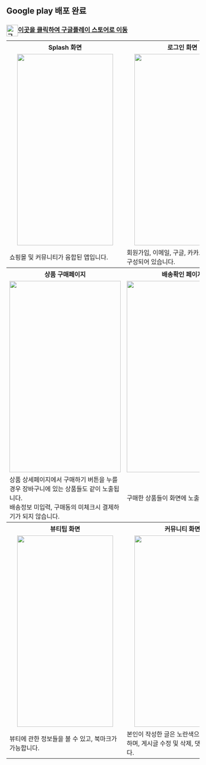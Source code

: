 
## Google play 배포 완료
### <img src="https://github.com/AnMyungwoo94/BeautyIdea_Shopping_App/assets/126849689/d0ba6eb9-f5c2-4839-ad30-6f8bf65c7452" alt="구글 플레이 이미지" width="30" height="30" style="float:left"> [이곳을 클릭하여 구글플레이 스토어로 이동](https://play.google.com/store/apps/details?id=com.myungwoo.shoppingmall_app)

<table>
  <tr>
    <th style="text-align:center; width:15%"><b> Splash 화면 </b></th>
    <th style="text-align:center; width:15%"><b> 로그인 화면 </b></th>
    <th style="text-align:center; width:15%"><b> 상품 상세페이지 및 장바구니</b></th>
  </tr>
  <tr>
    <td style="text-align:center; "><img src="https://github.com/AnMyungwoo94/BeautyIdea_Shopping_App/assets/126849689/6849d8c0-eccf-419a-8e78-1c405862d99f.gif" width="250" height="500"></td>
    <td style="text-align:center;"><img src="https://github.com/AnMyungwoo94/BeautyIdea_Shopping_App/assets/126849689/88991672-d863-4c0b-b1f2-ca475180d876.gif" width="250" height="500"></td>
    <td style="text-align:center;"><img src="https://github.com/AnMyungwoo94/BeautyIdea_Shopping_App/assets/126849689/65ec5a95-9c46-4a3a-984f-94375d35cc98.gif" width="290" height="500"></td>
  </tr>
  <tr>
    <td>쇼핑몰 및 커뮤니티가 융합된 앱입니다.</td>
    <td>회원가입, 이메일, 구글, 카카오 로그인으로 구성되어 있습니다.</td>
    <td>shop fragment메인 화면, 제품 상세페이지, 장바구니 화면입니다..</td>
  </tr>
 <tr>
    <th style="text-align:center; width:15%"><b> 상품 구매페이지</b></th>
    <th style="text-align:center; width:15%"><b>배송확인 페이지 </b></th>
    <th style="text-align:center; width:15%"><b>상품 등록화면</b></th>
  </tr>
  <tr>
    <td style="text-align:center;"><img src="https://github.com/AnMyungwoo94/BeautyIdea_Shopping_App/assets/126849689/7ddeaafe-e8a4-4324-9d35-972d5036c02d.gif" width="290" height="500"></td>
    <td style="text-align:center;"><img src="https://github.com/AnMyungwoo94/BeautyIdea_Shopping_App/assets/126849689/a60dca28-6812-4294-a1e4-43cf4575d0d6.gif" width="290" height="500"></td>
    <td style="text-align:center;"><img src="https://github.com/AnMyungwoo94/BeautyIdea_Shopping_App/assets/126849689/8ad7a304-43cd-4466-800e-b352de9d8e4e.gif" width="250" height="500"></td>
  </tr>
  <tr>
     <td>상품 상세페이지에서 구매하기 버튼을 누를경우 장바구니에 있는 상품들도 같이 노출됩니다. <br> 배송정보 미입력, 구매동의 미체크시 결제하기가 되지 않습니다.</td>
    <td>구매한 상품들이 화면에 노출됩니다.</td>
    <td>상품등록의 경우 관리자 이메일에서만 가능합니다.</td>
  </tr>
<tr>
    <th style="text-align:center; width:15%"><b>뷰티팁 화면</b></th>
    <th style="text-align:center; width:15%"><b>커뮤니티 화면</b></th>
    <th style="text-align:center; width:15%"><b></b></th>
  </tr>
  <tr>
      <td style="text-align:center;"><img src="https://github.com/AnMyungwoo94/BeautyIdea_Shopping_App/assets/126849689/914e140d-359f-4781-8ead-89ac5499185a.gif" width="250" height="500"></td>
    <td style="text-align:center;"><img src="https://github.com/AnMyungwoo94/BeautyIdea_Shopping_App/assets/126849689/41f7f570-0ff4-492f-a88c-a82444316502.gif" width="250" height="500"></td>
    <td style="text-align:center;"><img src=".gif" width="250" height="500"></td>
  </tr>
  <tr>
    <td>뷰티에 관한 정보들을 볼 수 있고, 북마크가 가능합니다.</td>
    <td>본인이 작성한 글은 노란색으로 확인이 가능하며, 게시글 수정 및 삭제, 댓글이 가능합니다.</td>
    <td></td>
  </tr>
  
</table>



